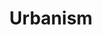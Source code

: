 ---
layout: category
title: Urbanism
category: urbanism
redirect_from:
  - /urbanism
  - /urbanism/
---